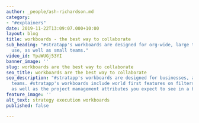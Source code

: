 ```yaml
---
author: _people/ash-richardson.md
category:
- "#explainers"
date: 2019-11-22T13:09:07.000+10:00
layout: blog
title: workboards - the best way to collaborate
sub_heading: "#stratapp's workboards are designed for org-wide, large team and international
  use, as well as small teams."
video_id: YpaWUGj53YI
banner_image: ''
slug: workboards are the best way to collaborate
seo_title: workboards are the best way to collaborate
seo_description: "#stratapp's workboards are designed for businesses, as well as small
  teams. #stratapp's workboards include world first features on filters and social,
  as well as the project management attributes you expect to see in a business context."
feature_image: ''
alt_text: strategy execution workboards
published: false

---
```

